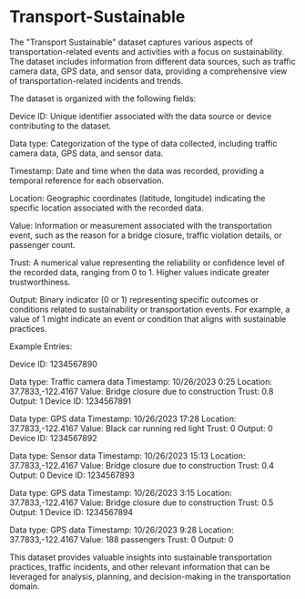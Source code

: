 # Transport-Sustainable
The "Transport Sustainable" dataset captures various aspects of transportation-related events and activities with a focus on sustainability. The dataset includes information from different data sources, such as traffic camera data, GPS data, and sensor data, providing a comprehensive view of transportation-related incidents and trends.

The dataset is organized with the following fields:

Device ID: Unique identifier associated with the data source or device contributing to the dataset.

Data type: Categorization of the type of data collected, including traffic camera data, GPS data, and sensor data.

Timestamp: Date and time when the data was recorded, providing a temporal reference for each observation.

Location: Geographic coordinates (latitude, longitude) indicating the specific location associated with the recorded data.

Value: Information or measurement associated with the transportation event, such as the reason for a bridge closure, traffic violation details, or passenger count.

Trust: A numerical value representing the reliability or confidence level of the recorded data, ranging from 0 to 1. Higher values indicate greater trustworthiness.

Output: Binary indicator (0 or 1) representing specific outcomes or conditions related to sustainability or transportation events. For example, a value of 1 might indicate an event or condition that aligns with sustainable practices.

Example Entries:

Device ID: 1234567890

Data type: Traffic camera data
Timestamp: 10/26/2023 0:25
Location: 37.7833,-122.4167
Value: Bridge closure due to construction
Trust: 0.8
Output: 1
Device ID: 1234567891

Data type: GPS data
Timestamp: 10/26/2023 17:28
Location: 37.7833,-122.4167
Value: Black car running red light
Trust: 0
Output: 0
Device ID: 1234567892

Data type: Sensor data
Timestamp: 10/26/2023 15:13
Location: 37.7833,-122.4167
Value: Bridge closure due to construction
Trust: 0.4
Output: 0
Device ID: 1234567893

Data type: GPS data
Timestamp: 10/26/2023 3:15
Location: 37.7833,-122.4167
Value: Bridge closure due to construction
Trust: 0.5
Output: 1
Device ID: 1234567894

Data type: GPS data
Timestamp: 10/26/2023 9:28
Location: 37.7833,-122.4167
Value: 188 passengers
Trust: 0
Output: 0

This dataset provides valuable insights into sustainable transportation practices, traffic incidents, and other relevant information that can be leveraged for analysis, planning, and decision-making in the transportation domain.






